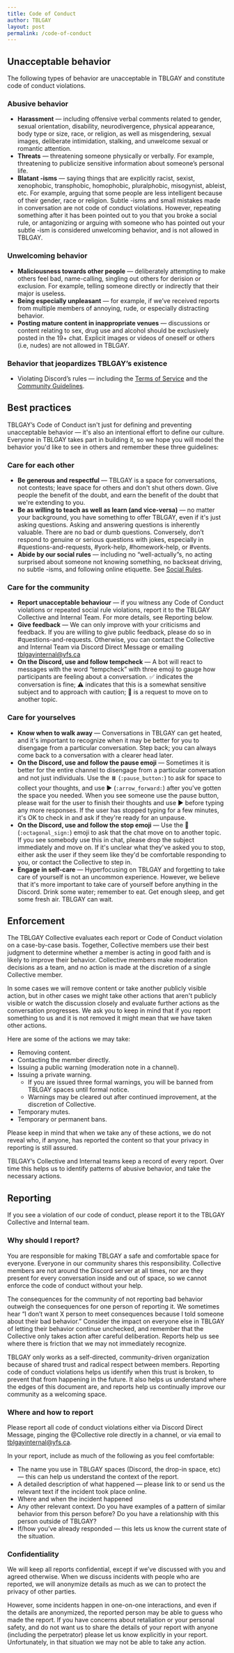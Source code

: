 ```yaml
---
title: Code of Conduct
author: TBLGAY
layout: post
permalink: /code-of-conduct
---
```



## **Unacceptable behavior**

The following types of behavior are unacceptable in TBLGAY and constitute code of conduct violations.


### **Abusive behavior**



* **Harassment** — including offensive verbal comments related to gender, sexual orientation, disability, neurodivergence, physical appearance, body type or size, race, or religion, as well as misgendering, sexual images, deliberate intimidation, stalking, and unwelcome sexual or romantic attention.
* **Threats** — threatening someone physically or verbally. For example, threatening to publicize sensitive information about someone’s personal life.
* **Blatant -isms** — saying things that are explicitly racist, sexist, xenophobic, transphobic, homophobic, pluralphobic, misogynist, ableist, etc. For example, arguing that some people are less intelligent because of their gender, race or religion. Subtle -isms and small mistakes made in conversation are not code of conduct violations. However, repeating something after it has been pointed out to you that you broke a social rule, or antagonizing or arguing with someone who has pointed out your subtle -ism is considered unwelcoming behavior, and is not allowed in TBLGAY.


### **Unwelcoming behavior**



* **Maliciousness towards other people** — deliberately attempting to make others feel bad, name-calling, singling out others for derision or exclusion. For example, telling someone directly or indirectly that their major is useless.
* **Being especially unpleasant** — for example, if we’ve received reports from multiple members of annoying, rude, or especially distracting behavior. 
* **Posting mature content in inappropriate venues** — discussions or content relating to sex, drug use and alcohol should be exclusively posted in the 19+ chat. Explicit images or videos of oneself or others (i.e, nudes) are not allowed in TBLGAY.


### **Behavior that jeopardizes TBLGAY’s existence**



* Violating Discord’s rules — including the [Terms of Service](https://discord.com/terms) and the [Community Guidelines](https://discord.com/guidelines).


## **Best practices**

TBLGAY’s Code of Conduct isn't just for defining and preventing unacceptable behavior — it's also an intentional effort to define our culture. Everyone in TBLGAY takes part in building it, so we hope you will model the behavior you'd like to see in others and remember these three guidelines:


### **Care for each other**



* **Be generous and respectful** — TBLGAY is a space for conversations, not contests; leave space for others and don't shut others down. Give people the benefit of the doubt, and earn the benefit of the doubt that we're extending to you.
* **Be as willing to teach as well as learn (and vice-versa)** — no matter your background, you have something to offer TBLGAY, even if it's just asking questions. Asking and answering questions is inherently valuable. There are no bad or dumb questions. Conversely, don’t respond to genuine or serious questions with jokes, especially in #questions-and-requests, #york-help, #homework-help, or #vents.
* **Abide by our social rules** — including no “well-actually”s, no acting surprised about someone not knowing something, no backseat driving, no subtle -isms, and following online etiquette. See [Social Rules](/social-rules).


### **Care for the community**



* **Report unacceptable behaviour** — if you witness any Code of Conduct violations or repeated social rule violations, report it to the TBLGAY Collective and Internal Team. For more details, see Reporting below.
* **Give feedback** — We can only improve with your criticisms and feedback. If you are willing to give public feedback, please do so in #questions-and-requests. Otherwise, you can contact the Collective and Internal Team via Discord Direct Message or emailing tblgayinternal@yfs.ca
* **On the Discord, use and follow tempcheck** — A bot will react to messages with the word “tempcheck” with three emoji to gauge how participants are feeling about a conversation. ✅ indicates the conversation is fine; ⚠️ indicates that this is a somewhat sensitive subject and to approach with caution; 🛑 is a request to move on to another topic.


### **Care for yourselves**



* **Know when to walk away** — Conversations in TBLGAY can get heated, and it's important to recognize when it may be better for you to disengage from a particular conversation. Step back; you can always come back to a conversation with a clearer head later.
* **On the Discord, use and follow the pause emoji** — Sometimes it is better for the entire channel to disengage from a particular conversation and not just individuals. Use the ⏸️ (`:pause_button:`) to ask for space to collect your thoughts, and use ▶️ (`:arrow_forward:`) after you've gotten the space you needed. When you see someone use the pause button, please wait for the user to finish their thoughts and use ▶️ before typing any more responses. If the user has stopped typing for a few minutes, it's OK to check in and ask if they're ready for an unpause.
* **On the Discord, use and follow the stop emoji** — Use the 🛑 (`:octagonal_sign:`) emoji to ask that the chat move on to another topic. If you see somebody use this in chat, please drop the subject immediately and move on. If it's unclear what they've asked you to stop, either ask the user if they seem like they'd be comfortable responding to you, or contact the Collective to step in.
* **Engage in self-care** — Hyperfocusing on TBLGAY and forgetting to take care of yourself is not an uncommon experience. However, we believe that it's more important to take care of yourself before anything in the Discord. Drink some water; remember to eat. Get enough sleep, and get some fresh air. TBLGAY can wait.


## **Enforcement**

The TBLGAY Collective evaluates each report or Code of Conduct violation on a case-by-case basis. Together, Collective members use their best judgment to determine whether a member is acting in good faith and is likely to improve their behavior. Collective members make moderation decisions as a team, and no action is made at the discretion of a single Collective member.

In some cases we will remove content or take another publicly visible action, but in other cases we might take other actions that aren't publicly visible or watch the discussion closely and evaluate further actions as the conversation progresses. We ask you to keep in mind that if you report something to us and it is not removed it might mean that we have taken other actions.

Here are some of the actions we may take:



* Removing content.
* Contacting the member directly.
* Issuing a public warning (moderation note in a channel).
* Issuing a private warning.
    * If you are issued three formal warnings, you will be banned from TBLGAY spaces until formal notice.
    * Warnings may be cleared out after continued improvement, at the discretion of Collective.
* Temporary mutes.
* Temporary or permanent bans.

Please keep in mind that when we take any of these actions, we do not reveal who, if anyone, has reported the content so that your privacy in reporting is still assured.

TBLGAY’s Collective and Internal teams keep a record of every report. Over time this helps us to identify patterns of abusive behavior, and take the necessary actions.


## **Reporting**

If you see a violation of our code of conduct, please report it to the TBLGAY Collective and Internal team.


### **Why should I report?**

You are responsible for making TBLGAY a safe and comfortable space for everyone. Everyone in our community shares this responsibility. Collective members are not around the Discord server at all times, nor are they present for every conversation inside and out of space, so we cannot enforce the code of conduct without your help.

The consequences for the community of not reporting bad behavior outweigh the consequences for one person of reporting it. We sometimes hear “I don’t want X person to meet consequences because I told someone about their bad behavior.” Consider the impact on everyone else in TBLGAY of letting their behavior continue unchecked, and remember that the Collective only takes action after careful deliberation. Reports help us see where there is friction that we may not immediately recognize.

TBLGAY only works as a self-directed, community-driven organization because of shared trust and radical respect between members. Reporting code of conduct violations helps us identify when this trust is broken, to prevent that from happening in the future. It also helps us understand where the edges of this document are, and reports help us continually improve our community as a welcoming space.


### **Where and how to report**

Please report all code of conduct violations either via Discord Direct Message, pinging the @Collective role directly in a channel, or via email to [tblgayinternal@yfs.ca](mailto:tblgayinternal@yfs.ca). 

In your report, include as much of the following as you feel comfortable:

* The name you use in TBLGAY spaces (Discord, the drop-in space, etc) — this can help us understand the context of the report.
* A detailed description of what happened — please link to or send us the relevant text if the incident took place online.
* Where and when the incident happened
* Any other relevant context. Do you have examples of a pattern of similar behavior from this person before? Do you have a relationship with this person outside of TBLGAY?
* If/how you’ve already responded — this lets us know the current state of the situation.


### **Confidentiality**

We will keep all reports confidential, except if we’ve discussed with you and agreed otherwise. When we discuss incidents with people who are reported, we will anonymize details as much as we can to protect the privacy of other parties.

However, some incidents happen in one-on-one interactions, and even if the details are anonymized, the reported person may be able to guess who made the report. If you have concerns about retaliation or your personal safety, and do not want us to share the details of your report with anyone (including the perpetrator) please let us know explicitly in your report. Unfortunately, in that situation we may not be able to take any action.


